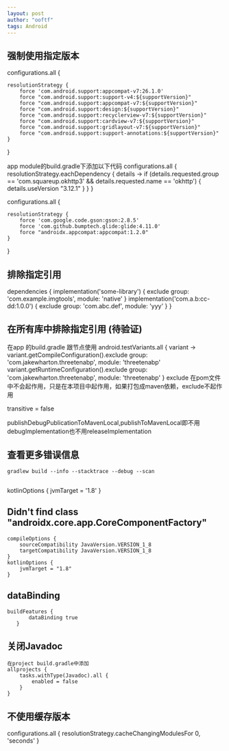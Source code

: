 ```yaml
---
layout: post
author: "ooftf"
tags: Android
---
```


## 强制使用指定版本
configurations.all {

    resolutionStrategy {
        force 'com.android.support:appcompat-v7:26.1.0'
        force "com.android.support:support-v4:${supportVersion}"
        force "com.android.support:appcompat-v7:${supportVersion}"
        force "com.android.support:design:${supportVersion}"
        force "com.android.support:recyclerview-v7:${supportVersion}"
        force "com.android.support:cardview-v7:${supportVersion}"
        force "com.android.support:gridlayout-v7:${supportVersion}"
        force "com.android.support:support-annotations:${supportVersion}"
    }
}

app module的build.gradle下添加以下代码
configurations.all {
    resolutionStrategy.eachDependency { details ->
        if (details.requested.group == 'com.squareup.okhttp3'
                && details.requested.name == 'okhttp') {
            details.useVersion "3.12.1"
        }
    }
}

configurations.all {

    resolutionStrategy {
        force 'com.google.code.gson:gson:2.8.5'
        force 'com.github.bumptech.glide:glide:4.11.0'
        force "androidx.appcompat:appcompat:1.2.0"
    }
}
## 排除指定引用
dependencies {
    implementation('some-library') {
        exclude group: 'com.example.imgtools', module: 'native'
    }
    implementation('com.a.b:cc-dd:1.0.0') {
            exclude group: 'com.abc.def', module: 'yyy'
        }
}
## 在所有库中排除指定引用   (待验证)
在app 的build.gradle 跟节点使用
android.testVariants.all { variant ->
    variant.getCompileConfiguration().exclude group: 'com.jakewharton.threetenabp', module: 'threetenabp'
    variant.getRuntimeConfiguration().exclude group: 'com.jakewharton.threetenabp', module: 'threetenabp'
}
exclude 在pom文件中不会起作用，只是在本项目中起作用，如果打包成maven依赖，exclude不起作用


transitive = false

publishDebugPublicationToMavenLocal,publishToMavenLocal即不用debugImplementation也不用releaseImplementation

## 查看更多错误信息
    gradlew build --info --stacktrace --debug --scan


##
 kotlinOptions {
        jvmTarget = '1.8'
    }
    
##  Didn't find class "androidx.core.app.CoreComponentFactory"
    compileOptions {
        sourceCompatibility JavaVersion.VERSION_1_8
        targetCompatibility JavaVersion.VERSION_1_8
    }
    kotlinOptions {
        jvmTarget = "1.8"
    }
    
##  dataBinding
    buildFeatures {
           dataBinding true
       }    
       
       
## 关闭Javadoc
    在project build.gradle中添加
    allprojects {
        tasks.withType(Javadoc).all {
            enabled = false
        }
    }       

## 不使用缓存版本
configurations.all {
    resolutionStrategy.cacheChangingModulesFor 0, 'seconds'
}